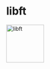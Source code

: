 # libft
<img src="https://wallpaperaccess.com/full/5487854.jpg" alt="libft" width="100" height="100">
